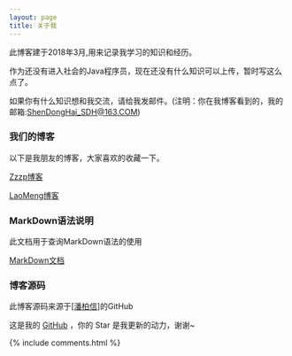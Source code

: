 ```yaml
---
layout: page
title: 关于我 
---
```


此博客建于2018年3月,用来记录我学习的知识和经历。
<p>

作为还没有进入社会的Java程序员，现在还没有什么知识可以上传，暂时写这么点了。

<p>

如果你有什么知识想和我交流，请给我发邮件。(注明：你在我博客看到的，我的邮箱:ShenDongHai_SDH@163.COM)

<p>

<h3> 我们的博客 </h3>  

<p>

以下是我朋友的博客，大家喜欢的收藏一下。

<p>

<a target="_blank" href='https://www.idearfree.com/'>Zzzp博客</a>

<p>

<a target="_blank" href='https://www.mengfansong.com/'>LaoMeng博客</a>

<p> 

<h3> MarkDown语法说明 </h3>

<p>

此文档用于查询MarkDown语法的使用

<p>

<a target="_blank" href='https://www.appinn.com/markdown/index.html'>MarkDown文档</a>

<p>

<h3> 博客源码 </h3>

<p>

此博客源码来源于<a target="_blank" href='https://github.com/leopardpan/leopardpan.github.io'>[潘柏信]</a>的GitHub

<p>

这是我的 <a target="_blank" href='https://github.com/ssssdh/ssssdh.github.io/'>GitHub</a> ，你的 Star 是我更新的动力，谢谢~

<p> 

<p> 

<p> 


{% include comments.html %}


